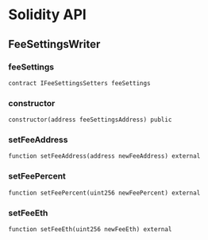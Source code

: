 # Solidity API

## FeeSettingsWriter

### feeSettings

```solidity
contract IFeeSettingsSetters feeSettings
```

### constructor

```solidity
constructor(address feeSettingsAddress) public
```

### setFeeAddress

```solidity
function setFeeAddress(address newFeeAddress) external
```

### setFeePercent

```solidity
function setFeePercent(uint256 newFeePercent) external
```

### setFeeEth

```solidity
function setFeeEth(uint256 newFeeEth) external
```

